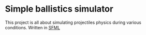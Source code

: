 # Simple ballistics simulator

This project is all about simulating projectiles physics during various conditions.
Written in [SFML](https://www.sfml-dev.org/)
